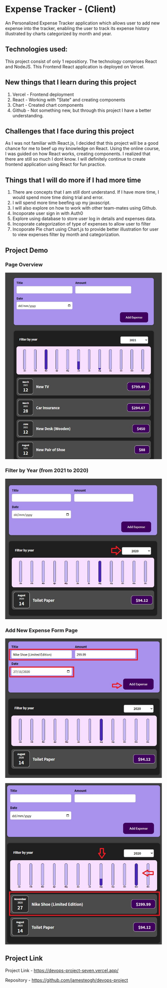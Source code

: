 # Expense Tracker - (Client)

An Personalized Expense Tracker application which allows user to add new expense into the tracker, enabling the user to track its expense history illustrated by charts categorized by month and year. 

## Technologies used:

This project consist of only 1 repositiory. The technology comprises React and NodeJS. This Frontend React application is deployed on Vercel. 
## New things that I learn during this project

1. Vercel - Frontend deployment
2. React - Working with "State" and creating components
3. Chart - Created chart components
4. Github - Not something new, but through this project I have a better understanding.

## Challenges that I face during this project

As I was not familiar with React.js, I decided that this project will be a good chance for me to beef up my knowledge on React. Using the online course, I was guided on how React works, creating components. I realized that there are still so much I dont know. I will definitely continue to create frontend application using React for fun practice. 
## Things that I will do more if I had more time

1. There are concepts that I am still dont understand. If I have more time, I would spend more time doing trial and error. 
2. I will spend more time beefing up my javascript.
3. I will also explore on how to work with other team-mates using Github. 
4. Incoporate user sign in with Auth0
5. Explore using database to store user log in details and expenses data. 
6. Incoporate categorization of type of expenses to allow user to filter
7. Incoporate Pie chart using Chart.js to provide better illustration for user to view expenses filter by month and categorization.

## Project Demo

### Page Overview

![Alt text](./public/img/Page_Overview.jpg?raw=true "Title")

### Filter by Year (from 2021 to 2020)

![Alt text](./public/img/filter2020.jpg?raw=true "Title")

### Add New Expense Form Page

![Alt text](./public/img/AddExpense.jpg?raw=true "Title")

![Alt text](./public/img/filter2020added.jpg?raw=true "Title")

## Project Link

Project Link - https://devops-project-seven.vercel.app/

Repository - https://github.com/jamesteogh/devops-project
